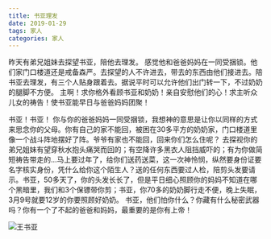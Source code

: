 ```yaml
---
title: 书亚理发
date: 2019-01-29
tags: 家人
categories: 家人
---
```

昨天有弟兄姐妹去探望书亚，陪他去理发。
感觉他和爸爸妈妈在一同受捆锁。他们家门口楼道还是戒备森严。去探望的人不许进去，带去的东西由他们接进去。陪书亚去理发，有三个人贴身跟着去。据说平时可以允许他们出门转一下，不过奶奶的腿脚不方便。
主啊！求你格外看顾书亚和奶奶！亲自安慰他们的心！求主听众儿女的祷告！使书亚能早日与爸爸妈妈团聚！

书亚！书亚！
你与你的爸爸妈妈一同受捆锁，我想神的意思是让你以同样的方式来思念你的父母。你有自己的家不能回，被困在30多平方的奶奶家，门口楼道里像一个战斗阵地摆好了阵。爷爷有家也不能回，回来你们怎么住呢？
去探视你的弟兄姐妹有望穿秋水抱头痛哭而回的；有空降许多黑衣人阻挡威吓的；有为你做简短祷告带走的...马上要过年了，给你们送药送菜，这一次神怜悯，纵然要身份证要名字核实身份，凭什么给你这个陌生人？送的任何东西要过人检，陪剪头发要请示。书亚，50多天了，你的头发长长了，但是平日细心照顾你的妈妈不知道在哪个黑暗里，我们和3个保镖带你剪；书亚，你70多的奶奶脚行走不便，晚上失眠，3月9号就要12岁的你要照顾好奶奶。
书亚，他们怕你什么？你藏有什么秘密武器吗？你有一个了不起的爸爸和妈妈，最重要的是你有上帝！

![王书亚](https://images2.imgbox.com/b8/e1/MrJrzZZU_o.png)
